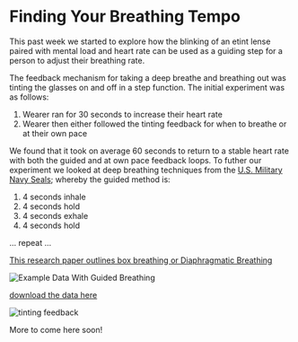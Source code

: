 # Finding Your Breathing Tempo

This past week we started to explore how the blinking of an etint lense paired with mental load and heart rate can be used as a guiding step for a person to adjust their breathing rate.

The feedback mechanism for taking a deep breathe and breathing out was tinting the glasses on and off in a step function. The initial experiment was as follows:

1. Wearer ran for 30 seconds to increase their heart rate
2. Wearer then either followed the tinting feedback for when to breathe or at their own pace

We found that it took on average 60 seconds to return to a stable heart rate with both the guided and at own pace feedback loops. To futher our experiment we looked at deep breathing techniques from the [U.S. Military Navy Seals](https://www.med.navy.mil/sites/nmcphc/Documents/health-promotion-wellness/psychological-emotional-wellbeing/Combat-Tactical-Breathing.pdf); whereby the guided method is:

1. 4 seconds inhale 
2. 4 seconds hold
3. 4 seconds exhale 
4. 4 seconds hold

... repeat ...

[This research paper outlines box breathing or Diaphragmatic Breathing](https://www.ncbi.nlm.nih.gov/pmc/articles/PMC3139518/)

![Example Data With Guided Breathing](https://cdn.shopify.com/s/files/1/0304/7905/7027/files/exampledataset.png?v=1590689506)

[download the data here](https://docs.google.com/spreadsheets/d/1b_weB9dAVtj-P6SVixAp9HRI6phoo1FRyWxRXIKpO5c/edit?usp=sharing)

![tinting feedback](https://cdn.shopify.com/s/files/1/0304/7905/7027/files/inhaletint.gif?v=1590697608)

More to come here soon!